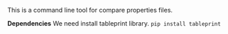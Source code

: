This is a command line tool for compare properties files.

**Dependencies**
We need install tableprint library. 
`pip install tableprint`